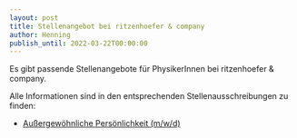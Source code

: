 ```yaml
---
layout: post
title: Stellenangebot bei ritzenhoefer & company
author: Henning
publish_until: 2022-03-22T00:00:00
---
```


Es gibt passende Stellenangebote für PhysikerInnen bei ritzenhoefer & company.

Alle Informationen sind in den entsprechenden Stellenausschreibungen zu finden:

* [Außergewöhnliche Persönlichkeit (m/w/d)](dokumente/ausschreibungen_jobboerse/2021-03-22_ritzenhoefer.pdf)
